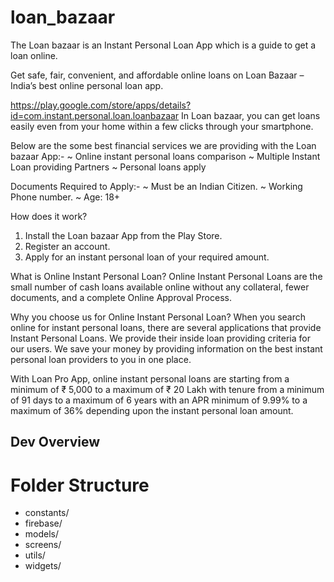 # loan_bazaar
The Loan bazaar is an Instant Personal Loan App which is a guide to get a loan online.

Get safe, fair, convenient, and affordable online loans on Loan Bazaar – India’s best online personal loan app.

https://play.google.com/store/apps/details?id=com.instant.personal.loan.loanbazaar
In Loan bazaar, you can get loans easily even from your home within a few clicks through your smartphone.

Below are the some best financial services we are providing with the Loan bazaar App:-
~ Online instant personal loans comparison
~ Multiple Instant Loan providing Partners
~ Personal loans apply

Documents Required to Apply:-
~ Must be an Indian Citizen.
~ Working Phone number.
~ Age: 18+

How does it work?
1. Install the Loan bazaar App from the Play Store.
2. Register an account.
3. Apply for an instant personal loan of your required amount.

What is Online Instant Personal Loan?
Online Instant Personal Loans are the small number of cash loans available online without any collateral, fewer documents, and a complete Online Approval Process.

Why you choose us for Online Instant Personal Loan?
When you search online for instant personal loans, there are several applications that provide Instant Personal Loans. We provide their inside loan providing criteria for our users. We save your money by providing information on the best instant personal loan providers to you in one place.

With Loan Pro App, online instant personal loans are starting from a minimum of ₹ 5,000 to a maximum of ₹ 20 Lakh with tenure from a minimum of 91 days to a maximum of 6 years with an APR minimum of 9.99% to a maximum of 36% depending upon the instant personal loan amount.

## Dev Overview
# Folder Structure
- constants/
- firebase/
- models/
- screens/
- utils/
- widgets/


